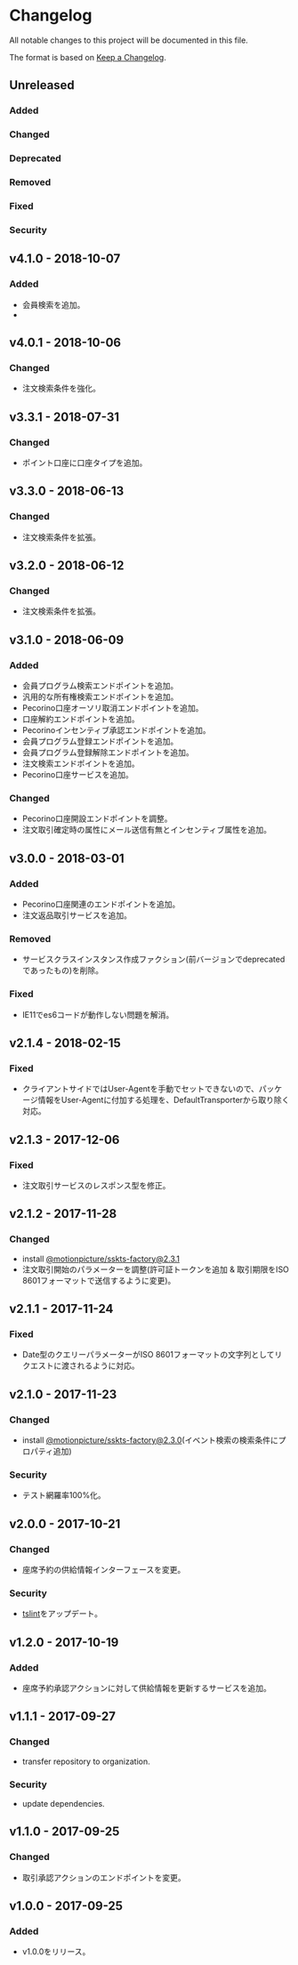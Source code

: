 # Changelog

All notable changes to this project will be documented in this file.

The format is based on [Keep a Changelog](http://keepachangelog.com/).

## Unreleased

### Added

### Changed

### Deprecated

### Removed

### Fixed

### Security

## v4.1.0 - 2018-10-07

### Added

- 会員検索を追加。
- 
## v4.0.1 - 2018-10-06

### Changed

- 注文検索条件を強化。

## v3.3.1 - 2018-07-31

### Changed

- ポイント口座に口座タイプを追加。

## v3.3.0 - 2018-06-13

### Changed

- 注文検索条件を拡張。

## v3.2.0 - 2018-06-12

### Changed

- 注文検索条件を拡張。

## v3.1.0 - 2018-06-09

### Added

- 会員プログラム検索エンドポイントを追加。
- 汎用的な所有権検索エンドポイントを追加。
- Pecorino口座オーソリ取消エンドポイントを追加。
- 口座解約エンドポイントを追加。
- Pecorinoインセンティブ承認エンドポイントを追加。
- 会員プログラム登録エンドポイントを追加。
- 会員プログラム登録解除エンドポイントを追加。
- 注文検索エンドポイントを追加。
- Pecorino口座サービスを追加。

### Changed

- Pecorino口座開設エンドポイントを調整。
- 注文取引確定時の属性にメール送信有無とインセンティブ属性を追加。

## v3.0.0 - 2018-03-01
### Added
- Pecorino口座関連のエンドポイントを追加。
- 注文返品取引サービスを追加。

### Removed
- サービスクラスインスタンス作成ファクション(前バージョンでdeprecatedであったもの)を削除。

### Fixed
- IE11でes6コードが動作しない問題を解消。

## v2.1.4 - 2018-02-15
### Fixed
- クライアントサイドではUser-Agentを手動でセットできないので、パッケージ情報をUser-Agentに付加する処理を、DefaultTransporterから取り除く対応。

## v2.1.3 - 2017-12-06
### Fixed
- 注文取引サービスのレスポンス型を修正。

## v2.1.2 - 2017-11-28
### Changed
- install [@motionpicture/sskts-factory@2.3.1](https://www.npmjs.com/package/@motionpicture/sskts-factory)
- 注文取引開始のパラメーターを調整(許可証トークンを追加 & 取引期限をISO 8601フォーマットで送信するように変更)。

## v2.1.1 - 2017-11-24
### Fixed
- Date型のクエリーパラメーターがISO 8601フォーマットの文字列としてリクエストに渡されるように対応。

## v2.1.0 - 2017-11-23
### Changed
- install [@motionpicture/sskts-factory@2.3.0](https://www.npmjs.com/package/@motionpicture/sskts-factory)(イベント検索の検索条件にプロパティ追加)

### Security
- テスト網羅率100%化。

## v2.0.0 - 2017-10-21
### Changed
- 座席予約の供給情報インターフェースを変更。

### Security
- [tslint](https://www.npmjs.com/package/tslint)をアップデート。

## v1.2.0 - 2017-10-19
### Added
- 座席予約承認アクションに対して供給情報を更新するサービスを追加。

## v1.1.1 - 2017-09-27
### Changed
- transfer repository to organization.

### Security
- update dependencies.

## v1.1.0 - 2017-09-25
### Changed
- 取引承認アクションのエンドポイントを変更。

## v1.0.0 - 2017-09-25
### Added
- v1.0.0をリリース。
